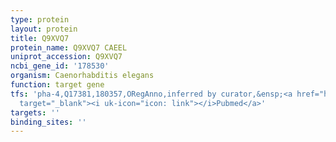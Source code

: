 ```yaml
---
type: protein
layout: protein
title: Q9XVQ7
protein_name: Q9XVQ7 CAEEL
uniprot_accession: Q9XVQ7
ncbi_gene_id: '178530'
organism: Caenorhabditis elegans
function: target gene
tfs: 'pha-4,Q17381,180357,ORegAnno,inferred by curator,&ensp;<a href="https://www.ncbi.nlm.nih.gov/pubmed/?term=15492775%5Buid%5D"
  target="_blank"><i uk-icon="icon: link"></i>Pubmed</a>'
targets: ''
binding_sites: ''
---
```


